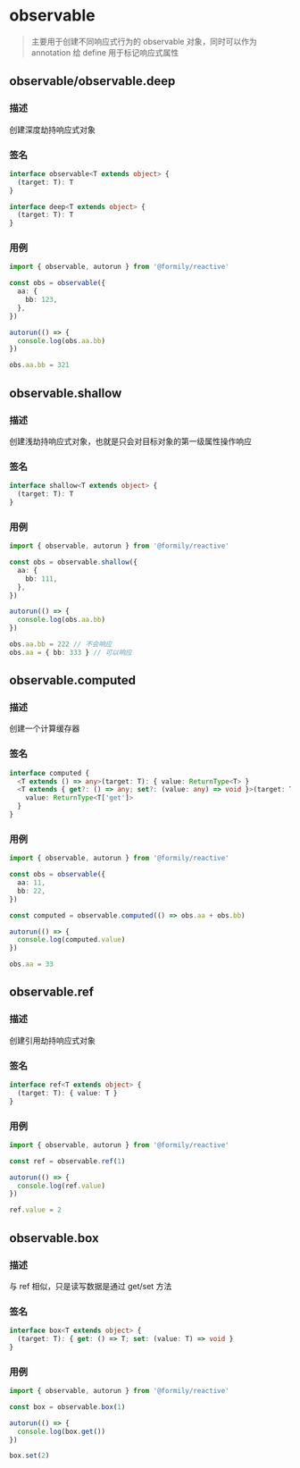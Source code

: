# observable

> 主要用于创建不同响应式行为的 observable 对象，同时可以作为 annotation 给 define 用于标记响应式属性

## observable/observable.deep

### 描述

创建深度劫持响应式对象

### 签名

```ts
interface observable<T extends object> {
  (target: T): T
}

interface deep<T extends object> {
  (target: T): T
}
```

### 用例

```ts
import { observable, autorun } from '@formily/reactive'

const obs = observable({
  aa: {
    bb: 123,
  },
})

autorun(() => {
  console.log(obs.aa.bb)
})

obs.aa.bb = 321
```

## observable.shallow

### 描述

创建浅劫持响应式对象，也就是只会对目标对象的第一级属性操作响应

### 签名

```ts
interface shallow<T extends object> {
  (target: T): T
}
```

### 用例

```ts
import { observable, autorun } from '@formily/reactive'

const obs = observable.shallow({
  aa: {
    bb: 111,
  },
})

autorun(() => {
  console.log(obs.aa.bb)
})

obs.aa.bb = 222 // 不会响应
obs.aa = { bb: 333 } // 可以响应
```

## observable.computed

### 描述

创建一个计算缓存器

### 签名

```ts
interface computed {
  <T extends () => any>(target: T): { value: ReturnType<T> }
  <T extends { get?: () => any; set?: (value: any) => void }>(target: T): {
    value: ReturnType<T['get']>
  }
}
```

### 用例

```ts
import { observable, autorun } from '@formily/reactive'

const obs = observable({
  aa: 11,
  bb: 22,
})

const computed = observable.computed(() => obs.aa + obs.bb)

autorun(() => {
  console.log(computed.value)
})

obs.aa = 33
```

## observable.ref

### 描述

创建引用劫持响应式对象

### 签名

```ts
interface ref<T extends object> {
  (target: T): { value: T }
}
```

### 用例

```ts
import { observable, autorun } from '@formily/reactive'

const ref = observable.ref(1)

autorun(() => {
  console.log(ref.value)
})

ref.value = 2
```

## observable.box

### 描述

与 ref 相似，只是读写数据是通过 get/set 方法

### 签名

```ts
interface box<T extends object> {
  (target: T): { get: () => T; set: (value: T) => void }
}
```

### 用例

```ts
import { observable, autorun } from '@formily/reactive'

const box = observable.box(1)

autorun(() => {
  console.log(box.get())
})

box.set(2)
```
